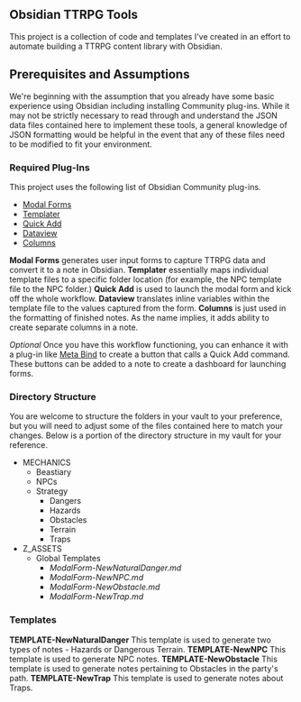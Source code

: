 ## Obsidian TTRPG Tools

This project is a collection of code and templates I've created in an effort to automate building a TTRPG content library with Obsidian. 

## Prerequisites and Assumptions

We're beginning with the assumption that you already have some basic experience using Obsidian including installing Community plug-ins. While it may not be strictly necessary to read through and understand the JSON data files contained here to implement these tools, a general knowledge of JSON formatting would be helpful in the event that any of these files need to be modified to fit your environment. 

### Required Plug-Ins

This project uses the following list of Obsidian Community plug-ins. 

+ [Modal Forms](https://github.com/danielo515/obsidian-modal-form)
+ [Templater](https://github.com/SilentVoid13/Templater)
+ [Quick Add](https://github.com/chhoumann/quickadd)
+ [Dataview](https://blacksmithgu.github.io/obsidian-dataview/)
+ [Columns](https://github.com/tnichols217/obsidian-columns)

**Modal Forms** generates user input forms to capture TTRPG data and convert it to a note in Obsidian. 
**Templater** essentially maps individual template files to a specific folder location (for example, the NPC template file to the NPC folder.)
**Quick Add** is used to launch the modal form and kick off the whole workflow.
**Dataview** translates inline variables within the template file to the values captured from the form. 
**Columns** is just used in the formatting of finished notes. As the name implies, it adds ability to create separate columns in a note. 

*Optional* Once you have this workflow functioning, you can enhance it with a plug-in like [Meta Bind](https://github.com/mProjectsCode/obsidian-meta-bind-plugin) to create a button that calls a Quick Add command. These buttons can be added to a note to create a dashboard for launching forms. 

### Directory Structure

You are welcome to structure the folders in your vault to your preference, but you will need to adjust some of the files contained here to match your changes. Below is a portion of the directory structure in my vault for your reference. 

+ MECHANICS
    + Beastiary
    + NPCs
    + Strategy
        + Dangers
        + Hazards
        + Obstacles
        + Terrain
        + Traps
+ Z_ASSETS
    + Global Templates
        + _ModalForm-NewNaturalDanger.md_
        + _ModalForm-NewNPC.md_
        + _ModalForm-NewObstacle.md_
        + _ModalForm-NewTrap.md_

### Templates

**TEMPLATE-NewNaturalDanger** This template is used to generate two types of notes - Hazards or Dangerous Terrain. 
**TEMPLATE-NewNPC** This template is used to generate NPC notes. 
**TEMPLATE-NewObstacle** This template is used to generate notes pertaining to Obstacles in the party's path. 
**TEMPLATE-NewTrap** This template is used to generate notes about Traps. 